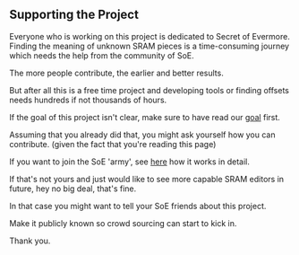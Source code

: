 ﻿## Supporting the Project

Everyone who is working on this project is dedicated to Secret of Evermore.
Finding the meaning of unknown SRAM pieces is a time-consuming journey which needs the help from the community of SoE.

The more people contribute, the earlier and better results.

But after all this is a free time project and developing tools or finding offsets needs hundreds if not thousands of hours.

If the goal of this project isn't clear, make sure to have read our [goal](p?c=goal) first.

Assuming that you already did that, you might ask yourself how you can contribute. (given the fact that you're reading this page)

If you want to join the SoE 'army', see [here](p?c=HowCanIHelp) how it works in detail.

If that's not yours and just would like to see more capable SRAM editors in future, hey no big deal, that's fine.

In that case you might want to tell your SoE friends about this project. 

Make it publicly known so crowd sourcing can start to kick in.

Thank you.